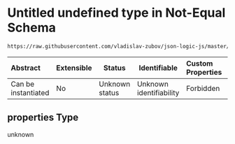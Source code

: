 # Untitled undefined type in Not-Equal Schema

```txt
https://raw.githubusercontent.com/vladislav-zubov/json-logic-js/master/schemas/operators/logic/notEqual.json#/properties
```




| Abstract            | Extensible | Status         | Identifiable            | Custom Properties | Additional Properties | Access Restrictions | Defined In                                                              |
| :------------------ | ---------- | -------------- | ----------------------- | :---------------- | --------------------- | ------------------- | ----------------------------------------------------------------------- |
| Can be instantiated | No         | Unknown status | Unknown identifiability | Forbidden         | Allowed               | none                | [notEqual.json\*](operators/logic/notEqual.json "open original schema") |

## properties Type

unknown

